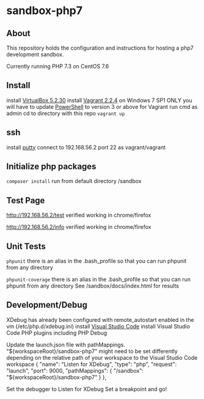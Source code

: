 # sandbox-php7

## About

This repository holds the configuration and instructions for hosting a php7 development sandbox.

Currently running PHP 7.3 on CentOS 7.6

## Install

install [VirtualBox 5.2.30](https://www.virtualbox.org/)
install [Vagrant 2.2.4](https://www.vagrantup.com/)
on Windows 7 SP1 ONLY you will have to update [PowerShell](https://docs.microsoft.com/en-us/powershell/scripting/setup/installing-windows-powershell?view=powershell-6) to version 3 or above for Vagrant
run cmd as admin
cd to directory with this repo
`vagrant up`

## ssh

install [putty](https://www.putty.org/)
connect to 192.168.56.2 port 22 as vagrant/vagrant

## Initialize php packages

`composer install`
	run from default directory /sandbox

## Test Page

http://192.168.56.2/test
	verified working in chrome/firefox

http://192.168.56.2/info
	verified working in chrome/firefox

## Unit Tests

`phpunit`
	there is an alias in the .bash_profile so that you can run phpunit from any directory

`phpunit-coverage` 
	there is an alias in the .bash_profile so that you can run phpunit from any directory
	See /sandbox/docs/index.html for results

## Development/Debug

XDebug has already been configured with remote_autostart enabled in the vm (/etc/php.d/xdebug.ini)
install [Visual Studio Code](https://code.visualstudio.com/)
install Visual Studio Code PHP plugins including PHP Debug

Update the launch.json file with pathMappings. "${workspaceRoot}/sandbox-php7" might need to be set differently depending on the relative path of your workspace to the Visual Studio Code workspace
	{
		"name": "Listen for XDebug",
		"type": "php",
		"request": "launch",
		"port": 9000,
		"pathMappings": {
			"/sandbox": "${workspaceRoot}/sandbox-php7"
		}
	},

Set the debugger to Listen for XDebug
Set a breakpoint and go!
